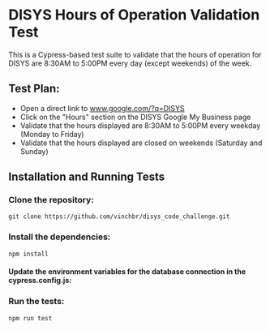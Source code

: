 # DISYS Hours of Operation Validation Test
This is a Cypress-based test suite to validate that the hours of operation for DISYS are 8:30AM to 5:00PM every day (except weekends) of the week.

## Test Plan:

* Open a direct link to www.google.com/?q=DISYS
* Click on the "Hours" section on the DISYS Google My Business page
* Validate that the hours displayed are 8:30AM to 5:00PM every weekday (Monday to Friday)
* Validate that the hours displayed are closed on weekends (Saturday and Sunday)

## Installation and Running Tests
### Clone the repository:

```git clone https://github.com/vinchbr/disys_code_challenge.git```
### Install the dependencies:

```npm install```

#### Update the environment variables for the database connection in the cypress.config.js:

### Run the tests:

```npm run test```
